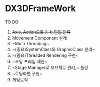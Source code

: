 ﻿# DX3DFrameWork

TO DO
1. ~~Axis, Action으로 키 바인딩 분류~~
2. Movement Component 설계
3. ~Multi Threading~
4. ~(중요)SystemClass와 GraphicClass 분리~
5. ~(중요)Threaded Rendering 구현~
6. ~초당 프레임 제한~
7. ~Stage Manager로 오브젝트 관리,~ 풀링
8. ~로딩화면 구현~
9. 게임로직